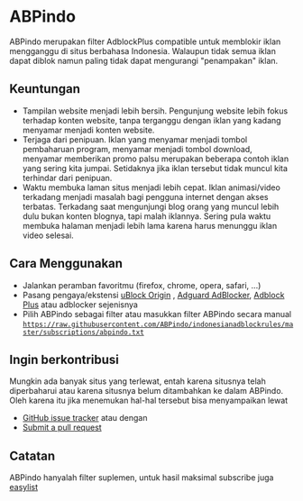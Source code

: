 # ABPindo
ABPindo merupakan filter AdblockPlus compatible untuk memblokir iklan mengganggu di situs berbahasa Indonesia. Walaupun tidak semua iklan dapat diblok namun paling tidak dapat mengurangi "penampakan" iklan. 

## Keuntungan
- Tampilan website menjadi lebih bersih. Pengunjung website lebih fokus terhadap konten website, tanpa terganggu dengan iklan yang kadang menyamar menjadi konten website.
- Terjaga dari penipuan. Iklan yang menyamar menjadi tombol pembaharuan program, menyamar menjadi tombol download, menyamar memberikan promo palsu merupakan beberapa contoh iklan yang sering kita jumpai. Setidaknya jika iklan tersebut tidak muncul kita terhindar dari penipuan.
- Waktu membuka laman situs menjadi lebih cepat. Iklan animasi/video terkadang menjadi masalah bagi pengguna internet dengan akses terbatas. Terkadang saat mengunjungi blog orang yang muncul lebih dulu bukan konten blognya, tapi malah iklannya. Sering pula waktu membuka halaman menjadi lebih lama karena harus menunggu iklan video selesai.

## Cara Menggunakan 
- Jalankan peramban favoritmu (firefox, chrome, opera, safari, ...)
- Pasang pengaya/ekstensi [uBlock Origin](https://github.com/gorhill/uBlock#installation) , [Adguard AdBlocker](https://adguard.com/en/adguard-adblock-browser-extension/overview.html), [Adblock Plus](https://adblockplus.org/en/) atau adblocker sejenisnya
- Pilih ABPindo sebagai filter atau masukkan filter ABPindo secara manual
<code>https://raw.githubusercontent.com/ABPindo/indonesianadblockrules/master/subscriptions/abpindo.txt</code>

## Ingin berkontribusi
Mungkin ada banyak situs yang terlewat, entah karena situsnya telah diperbaharui atau karena situsnya belum ditambahkan ke dalam ABPindo. Oleh karena itu jika menemukan hal-hal tersebut bisa menyampaikan lewat
- [GitHub issue tracker](https://github.com/ABPindo/indonesianadblockrules/issues) atau dengan
- [Submit a pull request](https://github.com/ABPindo/indonesianadblockrules/pulls)

## Catatan
ABPindo hanyalah filter suplemen, untuk hasil maksimal subscribe juga [easylist](https://easylist.to/easylist/easylist.txt)
